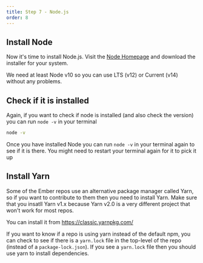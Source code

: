 ```yaml
---
title: Step 7 - Node.js
order: 8
---
```


## Install Node

Now it's time to install Node.js. Visit the [Node Homepage](https://nodejs.org/) and download the installer for your system.

We need at least Node v10 so you can use LTS (v12) or Current (v14) without any problems.

## Check if it is installed

Again, if you want to check if node is installed (and also check the version) you can run `node -v` in your terminal

```bash
node -v
```

Once you have installed Node you can run `node -v` in your terminal again to see if it is there. You might need to restart your terminal again for it to pick it up

## Install Yarn

Some of the Ember repos use an alternative package manager called Yarn, so if you want to contribute to them then you need to install Yarn. Make sure that you insatll Yarn v1.x because Yarn v2.0 is a very different project that won't work for most repos. 

You can install it from https://classic.yarnpkg.com/

If you want to know if a repo is using yarn instead of the default npm, you can check to see if there is a `yarn.lock` file in the top-level of the repo (instead of a `package-lock.json`). If you see a `yarn.lock` file then you should use yarn to install dependencies.